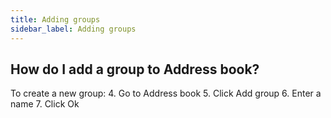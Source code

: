 ```yaml
---
title: Adding groups
sidebar_label: Adding groups
---
```


## How do I add a group to Address book?
To create a new group:
4.	Go to Address book
5.	Click Add group
6.	Enter a name
7.	Click Ok
